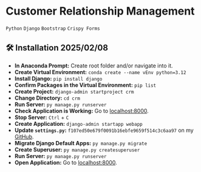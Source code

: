 # Customer Relationship Management

`Python` `Django` `Bootstrap` `Crispy Forms`

## 🛠️ Installation 2025/02/08

- **In Anaconda Prompt:** Create root folder and/or navigate into it.
- **Create Virtual Environment:** `conda create --name vEnv python=3.12`
- **Install Django:** `pip install django`
- **Confirm Packages in the Virtual Environment:** `pip list`
- **Create Project:** `django-admin startproject crm`
- **Change Directory:** `cd crm`
- **Run Server:**  `py manage.py runserver`
- **Check Application is Working:** Go to [localhost:8000](http://127.0.0.1:8000).
- **Stop Server:** `Ctrl` + `C`
- **Create Application:** `django-admin startapp webapp`
- **Update `settings.py`:** `f107ed50e679f0091b16ebfe9659f514c3c6aa97` on my [GitHub](https://github.com/waxx567/django-practice/tree/main/crm).
- **Migrate Django Default Apps:** `py manage.py migrate`
- **Create Superuser:** `py manage.py createsuperuser`
- **Run Server:**  `py manage.py runserver`
- **Open Application:** Go to [localhost:8000](http://127.0.0.1:8000).
